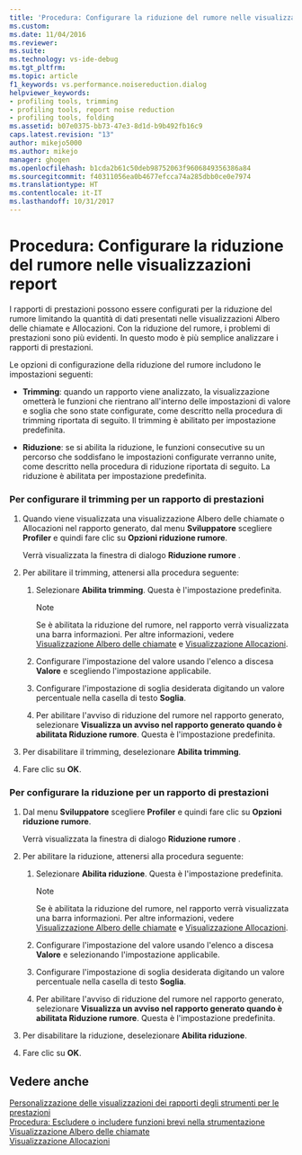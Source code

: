 ```yaml
---
title: 'Procedura: Configurare la riduzione del rumore nelle visualizzazioni dei rapporti | Microsoft Docs'
ms.custom: 
ms.date: 11/04/2016
ms.reviewer: 
ms.suite: 
ms.technology: vs-ide-debug
ms.tgt_pltfrm: 
ms.topic: article
f1_keywords: vs.performance.noisereduction.dialog
helpviewer_keywords:
- profiling tools, trimming
- profiling tools, report noise reduction
- profiling tools, folding
ms.assetid: b07e0375-bb73-47e3-8d1d-b9b492fb16c9
caps.latest.revision: "13"
author: mikejo5000
ms.author: mikejo
manager: ghogen
ms.openlocfilehash: b1cda2b61c50deb98752063f9606849356386a84
ms.sourcegitcommit: f40311056ea0b4677efcca74a285dbb0ce0e7974
ms.translationtype: HT
ms.contentlocale: it-IT
ms.lasthandoff: 10/31/2017
---
```

# <a name="how-to-configure-noise-reduction-in-report-views"></a>Procedura: Configurare la riduzione del rumore nelle visualizzazioni report
I rapporti di prestazioni possono essere configurati per la riduzione del rumore limitando la quantità di dati presentati nelle visualizzazioni Albero delle chiamate e Allocazioni. Con la riduzione del rumore, i problemi di prestazioni sono più evidenti. In questo modo è più semplice analizzare i rapporti di prestazioni.  
  
 Le opzioni di configurazione della riduzione del rumore includono le impostazioni seguenti:  
  
-   **Trimming**: quando un rapporto viene analizzato, la visualizzazione ometterà le funzioni che rientrano all'interno delle impostazioni di valore e soglia che sono state configurate, come descritto nella procedura di trimming riportata di seguito. Il trimming è abilitato per impostazione predefinita.  
  
-   **Riduzione**: se si abilita la riduzione, le funzioni consecutive su un percorso che soddisfano le impostazioni configurate verranno unite, come descritto nella procedura di riduzione riportata di seguito. La riduzione è abilitata per impostazione predefinita.  
  
### <a name="to-configure-trimming-for-a-performance-report"></a>Per configurare il trimming per un rapporto di prestazioni  
  
1.  Quando viene visualizzata una visualizzazione Albero delle chiamate o Allocazioni nel rapporto generato, dal menu **Sviluppatore** scegliere **Profiler** e quindi fare clic su **Opzioni riduzione rumore**.  
  
     Verrà visualizzata la finestra di dialogo **Riduzione rumore** .  
  
2.  Per abilitare il trimming, attenersi alla procedura seguente:  
  
    1.  Selezionare **Abilita trimming**. Questa è l'impostazione predefinita.  
  
        > [!NOTE]
        >  Se è abilitata la riduzione del rumore, nel rapporto verrà visualizzata una barra informazioni. Per altre informazioni, vedere [Visualizzazione Albero delle chiamate](../profiling/call-tree-view.md) e [Visualizzazione Allocazioni](../profiling/dotnet-memory-allocations-view.md).  
  
    2.  Configurare l'impostazione del valore usando l'elenco a discesa **Valore** e scegliendo l'impostazione applicabile.  
  
    3.  Configurare l'impostazione di soglia desiderata digitando un valore percentuale nella casella di testo **Soglia**.  
  
    4.  Per abilitare l'avviso di riduzione del rumore nel rapporto generato, selezionare **Visualizza un avviso nel rapporto generato quando è abilitata Riduzione rumore**. Questa è l'impostazione predefinita.  
  
3.  Per disabilitare il trimming, deselezionare **Abilita trimming**.  
  
4.  Fare clic su **OK**.  
  
### <a name="to-configure-folding-for-a-performance-report"></a>Per configurare la riduzione per un rapporto di prestazioni  
  
1.  Dal menu **Sviluppatore** scegliere **Profiler** e quindi fare clic su **Opzioni riduzione rumore**.  
  
     Verrà visualizzata la finestra di dialogo **Riduzione rumore** .  
  
2.  Per abilitare la riduzione, attenersi alla procedura seguente:  
  
    1.  Selezionare **Abilita riduzione**. Questa è l'impostazione predefinita.  
  
        > [!NOTE]
        >  Se è abilitata la riduzione del rumore, nel rapporto verrà visualizzata una barra informazioni. Per altre informazioni, vedere [Visualizzazione Albero delle chiamate](../profiling/call-tree-view.md) e [Visualizzazione Allocazioni](../profiling/dotnet-memory-allocations-view.md).  
  
    2.  Configurare l'impostazione del valore usando l'elenco a discesa **Valore** e selezionando l'impostazione applicabile.  
  
    3.  Configurare l'impostazione di soglia desiderata digitando un valore percentuale nella casella di testo **Soglia**.  
  
    4.  Per abilitare l'avviso di riduzione del rumore nel rapporto generato, selezionare **Visualizza un avviso nel rapporto generato quando è abilitata Riduzione rumore**. Questa è l'impostazione predefinita.  
  
3.  Per disabilitare la riduzione, deselezionare **Abilita riduzione**.  
  
4.  Fare clic su **OK**.  
  
## <a name="see-also"></a>Vedere anche  
 [Personalizzazione delle visualizzazioni dei rapporti degli strumenti per le prestazioni](../profiling/customizing-performance-tools-report-views.md)   
 [Procedura: Escludere o includere funzioni brevi nella strumentazione](../profiling/how-to-exclude-or-include-short-functions-from-instrumentation.md)   
 [Visualizzazione Albero delle chiamate](../profiling/call-tree-view.md)   
 [Visualizzazione Allocazioni](../profiling/dotnet-memory-allocations-view.md)
